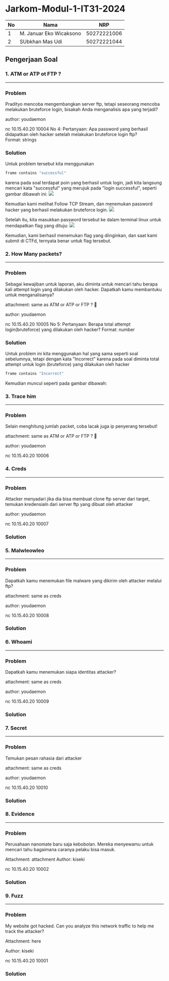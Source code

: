 # Jarkom-Modul-1-IT31-2024

| No | Nama | NRP |
|---|---|---|
| 1 | M. Januar Eko Wicaksono | 50272221006 |
| 2 | SUbkhan Mas Udi | 50272221044 |

## Pengerjaan Soal
### 1. ATM or ATP ot FTP ?
---
### Problem
Pradityo mencoba mengembangkan server ftp, tetapi seseorang mencoba melakukan bruteforce login, bisakah Anda menganalisis apa yang terjadi?

author: youdaemon

nc 10.15.40.20 10004
No 4:                                                                                         Pertanyaan: Apa password yang berhasil didapatkan oleh hacker setelah melakukan bruteforce login ftp?                   
Format: strings                     
### Solution
Untuk problem tersebut kita menggunakan
```bash
frame contains "successful"
```
karena pada soal terdapat poin yang berhasil untuk login, jadi kita langsung mencari kata "successful" yang merujuk pada "login successful", seperti gambar dibawah ini:
![](https://github.com/mrvlvenom/Jarkom-Modul-1-IT31-2024/blob/main/img/atm1.png)

Kemudian kami melihat Follow TCP Stream, dan menemukan password hacker yang berhasil melakukan bruteforce login.
![](https://github.com/mrvlvenom/Jarkom-Modul-1-IT31-2024/blob/main/img/atm2.png)

Setelah itu, kita masukkan password tersebut ke dalam terminal linux untuk mendapatkan flag yang dituju:
![](https://github.com/mrvlvenom/Jarkom-Modul-1-IT31-2024/blob/main/img/atm.png)

Kemudian, kami berhasil menemukan flag yang diinginkan, dan saat kami submit di CTFd, ternyata benar untuk flag tersebut.

### 2. How Many packets?
---
### Problem
Sebagai kewajiban untuk laporan, aku diminta untuk mencari tahu berapa kali attempt login yang dilakukan oleh hacker. Dapatkah kamu membantuku untuk menganalisanya?

attachment: same as ATM or ATP or FTP ? 🤔

author: youdaemon

nc 10.15.40.20 10005
No 5:                                                                                      Pertanyaan: Berapa total attempt login(bruteforce) yang dilakukan oleh hacker?                Format: number
### Solution
Untuk problem ini kita menggunakan hal yang sama seperti soal sebelumnya, tetapi dengan kata "Incorrect" karena pada soal diminta total attempt untuk login (bruteforce) yang dilakukan oleh hacker
```bash
frame contains "Incorrect"
```
Kemudian muncul seperti pada gambar dibawah:


### 3. Trace him
---
### Problem
Selain menghitung jumlah packet, coba lacak juga ip penyerang tersebut!

attachment: same as ATM or ATP or FTP ? 🤔

author: youdaemon

nc 10.15.40.20 10006

### 4. Creds
---
### Problem
Attacker menyadari jika dia bisa membuat clone ftp server dari target, temukan kredensialn dari server ftp yang dibuat oleh attacker

author: youdaemon

nc 10.15.40.20 10007

### Solution

### 5. Malwleowleo
---
### Problem
Dapatkah kamu menemukan file malware yang dikirim oleh attacker melalui ftp?

attachment: same as creds

author: youdaemon

nc 10.15.40.20 10008

### Solution

### 6. Whoami
---
### Problem
Dapatkah kamu menemukan siapa identitas attacker?

attachment: same as creds

author: youdaemon

nc 10.15.40.20 10009

### Solution

### 7. Secret
---
### Problem
Temukan pesan rahasia dari attacker

attachment: same as creds

author: youdaemon

nc 10.15.40.20 10010

### Solution

### 8. Evidence
---
### Problem
Perusahaan nanomate baru saja kebobolan. Mereka menyewamu untuk mencari tahu bagaimana caranya pelaku bisa masuk.

Attachment: attachment Author: kiseki

nc 10.15.40.20 10002

### Solution

### 9. Fuzz
---
### Problem
My website got hacked. Can you analyze this network traffic to help me track the attacker?

Attachment: here

Author: kiseki

nc 10.15.40.20 10001

### Solution
